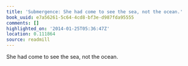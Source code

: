 ```yaml
---
title: 'Submergence: She had come to see the sea, not the ocean.'
book_uuid: e7a56261-5c64-4cd8-bf3e-d987fda95555
comments: []
highlighted_on: '2014-01-25T05:36:47Z'
location: 0.111864
source: readmill
---
```


She had come to see the sea, not the ocean.